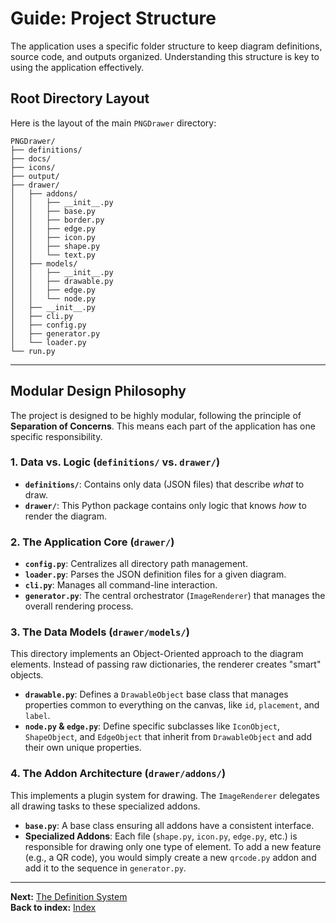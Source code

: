 # Guide: Project Structure

The application uses a specific folder structure to keep diagram definitions, source code, and outputs organized. Understanding this structure is key to using the application effectively.

## Root Directory Layout

Here is the layout of the main `PNGDrawer` directory:

```
PNGDrawer/
├── definitions/
├── docs/
├── icons/
├── output/
├── drawer/
│   ├── addons/
│   │   ├── __init__.py
│   │   ├── base.py
│   │   ├── border.py
│   │   ├── edge.py
│   │   ├── icon.py
│   │   ├── shape.py
│   │   └── text.py
│   ├── models/
│   │   ├── __init__.py
│   │   ├── drawable.py
│   │   ├── edge.py
│   │   └── node.py
│   ├── __init__.py
│   ├── cli.py
│   ├── config.py
│   ├── generator.py
│   └── loader.py
└── run.py
```

---

## Modular Design Philosophy

The project is designed to be highly modular, following the principle of **Separation of Concerns**. This means each part of the application has one specific responsibility.

### 1. Data vs. Logic (`definitions/` vs. `drawer/`)

-   **`definitions/`**: Contains only data (JSON files) that describe *what* to draw.
-   **`drawer/`**: This Python package contains only logic that knows *how* to render the diagram.

### 2. The Application Core (`drawer/`)

-   **`config.py`**: Centralizes all directory path management.
-   **`loader.py`**: Parses the JSON definition files for a given diagram.
-   **`cli.py`**: Manages all command-line interaction.
-   **`generator.py`**: The central orchestrator (`ImageRenderer`) that manages the overall rendering process.

### 3. The Data Models (`drawer/models/`)

This directory implements an Object-Oriented approach to the diagram elements. Instead of passing raw dictionaries, the renderer creates "smart" objects.

-   **`drawable.py`**: Defines a `DrawableObject` base class that manages properties common to everything on the canvas, like `id`, `placement`, and `label`.
-   **`node.py` & `edge.py`**: Define specific subclasses like `IconObject`, `ShapeObject`, and `EdgeObject` that inherit from `DrawableObject` and add their own unique properties.

### 4. The Addon Architecture (`drawer/addons/`)

This implements a plugin system for drawing. The `ImageRenderer` delegates all drawing tasks to these specialized addons.

-   **`base.py`**: A base class ensuring all addons have a consistent interface.
-   **Specialized Addons**: Each file (`shape.py`, `icon.py`, `edge.py`, etc.) is responsible for drawing only one type of element. To add a new feature (e.g., a QR code), you would simply create a new `qrcode.py` addon and add it to the sequence in `generator.py`.

---
**Next:** [The Definition System](./definition-system.md)\
**Back to index:** [Index](./index.md)
